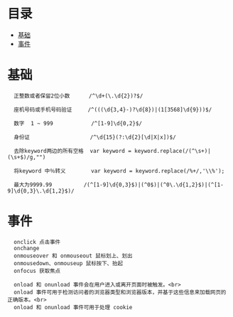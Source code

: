 # 目录

- [基础](#基础)
- [事件](#事件)

# 基础

```
  正整数或者保留2位小数      /^\d+(\.\d{2})?$/
```

```
  座机号码或手机号码验证     /^(((\d{3,4}-)?\d{8})|(1[3568]\d{9}))$/ 
```

```
  数字  1 ~ 999            /^[1-9]\d{0,2}$/
```

```
  身份证                   /^\d{15}(?:\d{2}[\d|X|x])$/
```

```
  去除keyword两边的所有空格  var keyword = keyword.replace(/(^\s+)|(\s+$)/g,"")   
```

```
  将keyword 中％转义        var keyword = keyword.replace(/%+/,'\\%');    
```

```
  最大为9999.99          /(^[1-9]\d{0,3}$)|(^0$)|(^0\.\d{1,2}$)|(^[1-9]\d{0,3}\.\d{1,2}$)/
```
# 事件
```
  onclick 点击事件
  onchange 
  onmouseover 和 onmouseout 鼠标划上、划出
  onmousedown、onmouseup 鼠标按下、抬起
  onfocus 获取焦点
```

```
  onload 和 onunload 事件会在用户进入或离开页面时被触发。<br>  
  onload 事件可用于检测访问者的浏览器类型和浏览器版本，并基于这些信息来加载网页的正确版本。<br>  
  onload 和 onunload 事件可用于处理 cookie  
```

```

```
